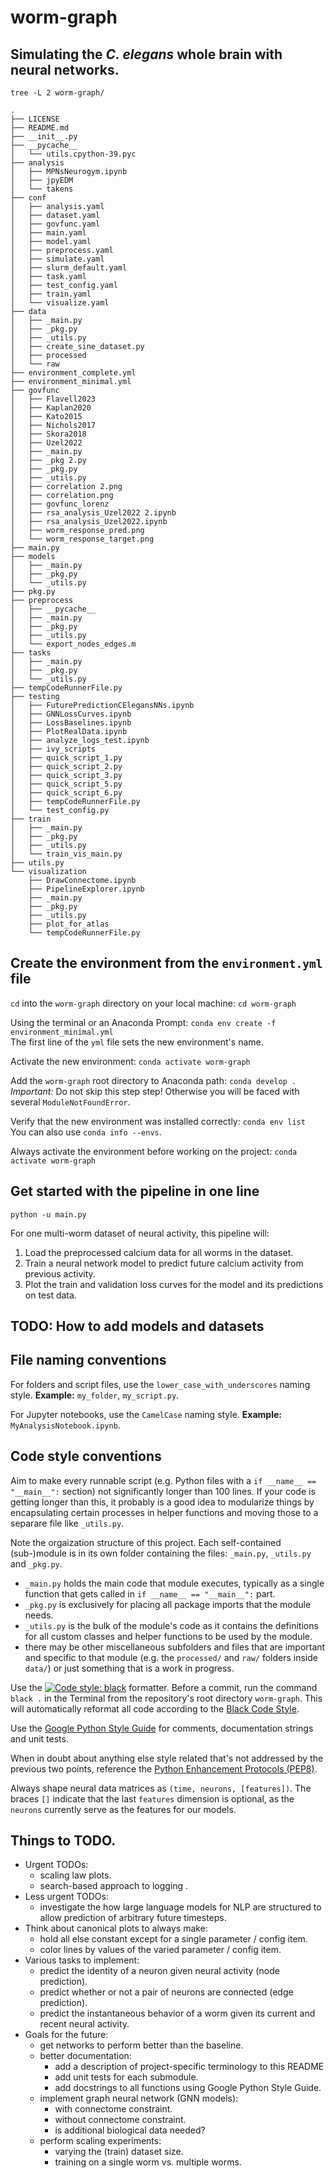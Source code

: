 # worm-graph
## Simulating the _C. elegans_ whole brain with neural networks.

`tree -L 2 worm-graph/`
```
.
├── LICENSE
├── README.md
├── __init__.py
├── __pycache__
│   └── utils.cpython-39.pyc
├── analysis
│   ├── MPNsNeurogym.ipynb
│   ├── jpyEDM
│   └── takens
├── conf
│   ├── analysis.yaml
│   ├── dataset.yaml
│   ├── govfunc.yaml
│   ├── main.yaml
│   ├── model.yaml
│   ├── preprocess.yaml
│   ├── simulate.yaml
│   ├── slurm_default.yaml
│   ├── task.yaml
│   ├── test_config.yaml
│   ├── train.yaml
│   └── visualize.yaml
├── data
│   ├── _main.py
│   ├── _pkg.py
│   ├── _utils.py
│   ├── create_sine_dataset.py
│   ├── processed
│   └── raw
├── environment_complete.yml
├── environment_minimal.yml
├── govfunc
│   ├── Flavell2023
│   ├── Kaplan2020
│   ├── Kato2015
│   ├── Nichols2017
│   ├── Skora2018
│   ├── Uzel2022
│   ├── _main.py
│   ├── _pkg 2.py
│   ├── _pkg.py
│   ├── _utils.py
│   ├── correlation 2.png
│   ├── correlation.png
│   ├── govfunc_lorenz
│   ├── rsa_analysis_Uzel2022 2.ipynb
│   ├── rsa_analysis_Uzel2022.ipynb
│   ├── worm_response_pred.png
│   └── worm_response_target.png
├── main.py
├── models
│   ├── _main.py
│   ├── _pkg.py
│   └── _utils.py
├── pkg.py
├── preprocess
│   ├── __pycache__
│   ├── _main.py
│   ├── _pkg.py
│   ├── _utils.py
│   └── export_nodes_edges.m
├── tasks
│   ├── _main.py
│   ├── _pkg.py
│   └── _utils.py
├── tempCodeRunnerFile.py
├── testing
│   ├── FuturePredictionCElegansNNs.ipynb
│   ├── GNNLossCurves.ipynb
│   ├── LossBaselines.ipynb
│   ├── PlotRealData.ipynb
│   ├── analyze_logs_test.ipynb
│   ├── ivy_scripts
│   ├── quick_script_1.py
│   ├── quick_script_2.py
│   ├── quick_script_3.py
│   ├── quick_script_5.py
│   ├── quick_script_6.py
│   ├── tempCodeRunnerFile.py
│   └── test_config.py
├── train
│   ├── _main.py
│   ├── _pkg.py
│   ├── _utils.py
│   └── train_vis_main.py
├── utils.py
└── visualization
    ├── DrawConnectome.ipynb
    ├── PipelineExplorer.ipynb
    ├── _main.py
    ├── _pkg.py
    ├── _utils.py
    ├── plot_for_atlas
    └── tempCodeRunnerFile.py
 ```
 
## Create the environment from the `environment.yml` file

`cd` into the `worm-graph` directory on your local machine: `cd worm-graph`

Using the terminal or an Anaconda Prompt: `conda env create -f environment_minimal.yml`
   <br>The first line of the `yml` file sets the new environment's name.

Activate the new environment: `conda activate worm-graph`

Add the `worm-graph` root directory to Anaconda path: `conda develop .`
   <br>*Important:* Do not skip this step step! Otherwise you will be faced with several `ModuleNotFoundError`.

Verify that the new environment was installed correctly: `conda env list`
   <br>You can also use `conda info --envs`.
 
Always activate the environment before working on the project: `conda activate worm-graph`

## Get started with the pipeline in one line

`python -u main.py`

For one multi-worm dataset of neural activity, this pipeline will:
1. Load the preprocessed calcium data for all worms in the dataset.
2. Train a neural network model to predict future calcium activity from previous activity.
3. Plot the train and validation loss curves for the model and its predictions on test data.

## TODO: How to add models and datasets


## File naming conventions

For folders and script files, use the `lower_case_with_underscores` naming style.
**Example:** `my_folder`, `my_script.py`.

For Jupyter notebooks, use the `CamelCase` naming style.
**Example:** `MyAnalysisNotebook.ipynb`.

## Code style conventions

Aim to make every runnable script (e.g. Python files with a `if __name__ == "__main__":` section) not significantly longer than 100 lines. If your code is getting longer than this, it probably is a good idea to modularize things by encapsulating certain processes in helper functions and moving those to a separare file like `_utils.py`. 

Note the orgaization structure of this project. Each self-contained (sub-)module is in its own folder containing the files: `_main.py`, `_utils.py` and `_pkg.py`. 
   - `_main.py` holds the main code that module executes, typically as a single function that gets called in `if __name__ == "__main__":` part. 
   - `_pkg.py` is exclusively for placing all package imports that the module needs. 
   - `_utils.py` is the bulk of the module's code as it contains the definitions for all custom classes and helper functions to be used by the module.
   - there may be other miscellaneous subfolders and files that are important and specific to that module (e.g. the `processed/` and `raw/` folders inside `data/`) or just something that is a work in progress.

Use the [![Code style: black](https://img.shields.io/badge/code%20style-black-000000.svg)](https://github.com/psf/black) formatter. Before a commit, run the command `black .` in the Terminal from the repository's root directory `worm-graph`. This will automatically reformat all code according to the [Black Code Style](https://github.com/psf/black). 

Use the [Google Python Style Guide](https://google.github.io/styleguide/pyguide.html) for comments, documentation strings and unit tests.

When in doubt about anything else style related that's not addressed by the previous two points, reference the [Python Enhancement Protocols (PEP8)](https://peps.python.org/pep-0008/).

Always shape neural data matrices as `(time, neurons, [features])`. The braces `[]` indicate that the last `features` dimension is optional, as the `neurons` currently serve as the features for our models. 

## Things to TODO.

- Urgent TODOs: 
   - scaling law plots.
   - search-based approach to logging .
- Less urgent TODOs: 
   - investigate the how large language models for NLP are structured to allow prediction of arbitrary future timesteps.
- Think about canonical plots to always make:
   - hold all else constant except for a single parameter / config item.
   - color lines by values of the varied parameter / config item.
- Various tasks to implement:
   - predict the identity of a neuron given neural activity (node prediction).
   - predict whether or not a pair of neurons are connected (edge prediction). 
   - predict the instantaneous behavior of a worm given its current and recent neural activity.
- Goals for the future:
   - get networks to perform better than the baseline.
   - better documentation:
      - add a description of project-specific terminology to this README
      - add unit tests for each submodule.
      - add docstrings to all functions using Google Python Style Guide.
   - implement graph neural network (GNN models):
      - with connectome constraint.
      - without connectome constraint.
      - is additional biological data needed?
   - perform scaling experiments:
      - varying the (train) dataset size.
      - training on a single worm vs. multiple worms.
